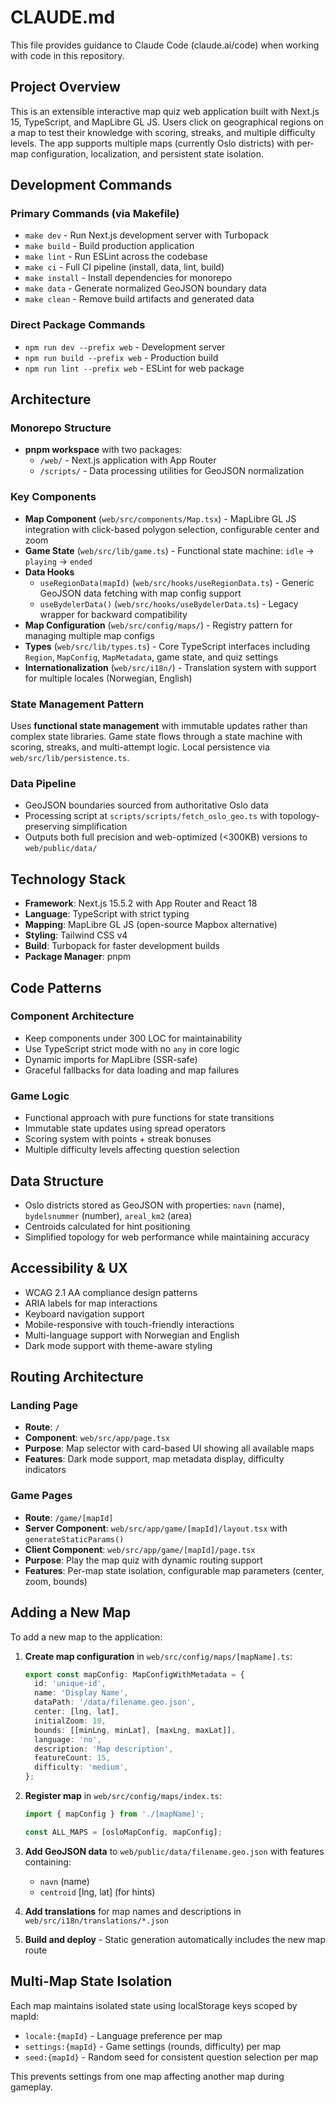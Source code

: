 # CLAUDE.md

This file provides guidance to Claude Code (claude.ai/code) when working with code in this repository.

## Project Overview

This is an extensible interactive map quiz web application built with Next.js 15, TypeScript, and MapLibre GL JS. Users click on geographical regions on a map to test their knowledge with scoring, streaks, and multiple difficulty levels. The app supports multiple maps (currently Oslo districts) with per-map configuration, localization, and persistent state isolation.

## Development Commands

### Primary Commands (via Makefile)
- `make dev` - Run Next.js development server with Turbopack
- `make build` - Build production application
- `make lint` - Run ESLint across the codebase
- `make ci` - Full CI pipeline (install, data, lint, build)
- `make install` - Install dependencies for monorepo
- `make data` - Generate normalized GeoJSON boundary data
- `make clean` - Remove build artifacts and generated data

### Direct Package Commands
- `npm run dev --prefix web` - Development server
- `npm run build --prefix web` - Production build
- `npm run lint --prefix web` - ESLint for web package

## Architecture

### Monorepo Structure
- **pnpm workspace** with two packages:
  - `/web/` - Next.js application with App Router
  - `/scripts/` - Data processing utilities for GeoJSON normalization

### Key Components
- **Map Component** (`web/src/components/Map.tsx`) - MapLibre GL JS integration with click-based polygon selection, configurable center and zoom
- **Game State** (`web/src/lib/game.ts`) - Functional state machine: `idle` → `playing` → `ended`
- **Data Hooks**
  - `useRegionData(mapId)` (`web/src/hooks/useRegionData.ts`) - Generic GeoJSON data fetching with map config support
  - `useBydelerData()` (`web/src/hooks/useBydelerData.ts`) - Legacy wrapper for backward compatibility
- **Map Configuration** (`web/src/config/maps/`) - Registry pattern for managing multiple map configs
- **Types** (`web/src/lib/types.ts`) - Core TypeScript interfaces including `Region`, `MapConfig`, `MapMetadata`, game state, and quiz settings
- **Internationalization** (`web/src/i18n/`) - Translation system with support for multiple locales (Norwegian, English)

### State Management Pattern
Uses **functional state management** with immutable updates rather than complex state libraries. Game state flows through a state machine with scoring, streaks, and multi-attempt logic. Local persistence via `web/src/lib/persistence.ts`.

### Data Pipeline
- GeoJSON boundaries sourced from authoritative Oslo data
- Processing script at `scripts/scripts/fetch_oslo_geo.ts` with topology-preserving simplification
- Outputs both full precision and web-optimized (<300KB) versions to `web/public/data/`

## Technology Stack
- **Framework**: Next.js 15.5.2 with App Router and React 18
- **Language**: TypeScript with strict typing
- **Mapping**: MapLibre GL JS (open-source Mapbox alternative)
- **Styling**: Tailwind CSS v4
- **Build**: Turbopack for faster development builds
- **Package Manager**: pnpm

## Code Patterns

### Component Architecture
- Keep components under 300 LOC for maintainability
- Use TypeScript strict mode with no `any` in core logic
- Dynamic imports for MapLibre (SSR-safe)
- Graceful fallbacks for data loading and map failures

### Game Logic
- Functional approach with pure functions for state transitions
- Immutable state updates using spread operators
- Scoring system with points + streak bonuses
- Multiple difficulty levels affecting question selection

## Data Structure
- Oslo districts stored as GeoJSON with properties: `navn` (name), `bydelsnummer` (number), `areal_km2` (area)
- Centroids calculated for hint positioning
- Simplified topology for web performance while maintaining accuracy

## Accessibility & UX
- WCAG 2.1 AA compliance design patterns
- ARIA labels for map interactions
- Keyboard navigation support
- Mobile-responsive with touch-friendly interactions
- Multi-language support with Norwegian and English
- Dark mode support with theme-aware styling

## Routing Architecture

### Landing Page
- **Route**: `/`
- **Component**: `web/src/app/page.tsx`
- **Purpose**: Map selector with card-based UI showing all available maps
- **Features**: Dark mode support, map metadata display, difficulty indicators

### Game Pages
- **Route**: `/game/[mapId]`
- **Server Component**: `web/src/app/game/[mapId]/layout.tsx` with `generateStaticParams()`
- **Client Component**: `web/src/app/game/[mapId]/page.tsx`
- **Purpose**: Play the map quiz with dynamic routing support
- **Features**: Per-map state isolation, configurable map parameters (center, zoom, bounds)

## Adding a New Map

To add a new map to the application:

1. **Create map configuration** in `web/src/config/maps/[mapName].ts`:
   ```typescript
   export const mapConfig: MapConfigWithMetadata = {
     id: 'unique-id',
     name: 'Display Name',
     dataPath: '/data/filename.geo.json',
     center: [lng, lat],
     initialZoom: 10,
     bounds: [[minLng, minLat], [maxLng, maxLat]],
     language: 'no',
     description: 'Map description',
     featureCount: 15,
     difficulty: 'medium',
   };
   ```

2. **Register map** in `web/src/config/maps/index.ts`:
   ```typescript
   import { mapConfig } from './[mapName]';

   const ALL_MAPS = [osloMapConfig, mapConfig];
   ```

3. **Add GeoJSON data** to `web/public/data/filename.geo.json` with features containing:
   - `navn` (name)
   - `centroid` [lng, lat] (for hints)

4. **Add translations** for map names and descriptions in `web/src/i18n/translations/*.json`

5. **Build and deploy** - Static generation automatically includes the new map route

## Multi-Map State Isolation

Each map maintains isolated state using localStorage keys scoped by mapId:
- `locale:{mapId}` - Language preference per map
- `settings:{mapId}` - Game settings (rounds, difficulty) per map
- `seed:{mapId}` - Random seed for consistent question selection per map

This prevents settings from one map affecting another map during gameplay.